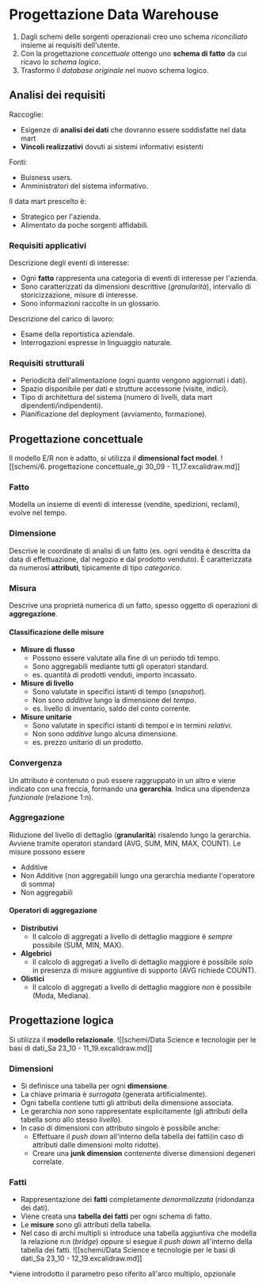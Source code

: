 # Progettazione Data Warehouse
1. Dagli schemi delle sorgenti operazionali creo uno schema *riconciliato* insieme ai requisiti dell'utente.
2. Con la progettazione *concettuale* ottengo uno **schema di fatto** da cui ricavo lo *schema logico*.
3. Trasformo il *database originale* nel nuovo schema logico.

## Analisi dei requisiti
Raccoglie:
- Esigenze di **analisi dei dati** che dovranno essere soddisfatte nel data mart
- **Vincoli realizzativi** dovuti ai sistemi informativi esistenti

Fonti:
- Buisness users.
- Amministratori del sistema informativo.

Il data mart prescelto è:
- Strategico per l'azienda.
- Alimentato da poche sorgenti affidabili.

### Requisiti applicativi
Descrizione degli eventi di interesse:
- Ogni **fatto** rappresenta una categoria di eventi di interesse per l'azienda.
- Sono caratterizzati da dimensioni descrittive (*granularità*), intervallo di storicizzazione, misure di interesse.
- Sono informazioni raccolte in un glossario.

Descrizione del carico di lavoro:
- Esame della reportistica aziendale.
- Interrogazioni espresse in linguaggio naturale.

### Requisiti strutturali
- Periodicità dell'alimentazione (ogni quanto vengono aggiornati i dati).
- Spazio disponibile per dati e strutture accessorie (visite, indici).
- Tipo di architettura del sistema (numero di livelli, data mart dipendenti/indipendenti).
- Pianificazione del deployment (avviamento, formazione).

## Progettazione concettuale
Il modello E/R non è adatto, si utilizza il **dimensional fact model**.
![[schemi/6. progettazione concettuale_gi 30_09 - 11_17.excalidraw.md]]

### Fatto
Modella un insieme di eventi di interesse (vendite, spedizioni, reclami), evolve nel tempo.

### Dimensione
Descrive le coordinate di analisi di un fatto (es. ogni vendita è descritta da data di effettuazione, dal negozio e dal prodotto venduto). È caratterizzata da numerosi **attributi**, tipicamente di tipo *categorico*.

### Misura
Descrive una proprietà numerica di un fatto, spesso oggetto di operazioni di **aggregazione**.

#### Classificazione delle misure
- **Misure di flusso**
	- Possono essere valutate alla fine di un periodo tdi tempo.
	- Sono aggregabili mediante tutti gli operatori standard.
	- es. quantità di prodotti venduti, importo incassato.
- **Misure di livello**
	- Sono valutate in specifici istanti di tempo (*snapshot*).
	- Non sono *additive* lungo la dimensione del *tempo*.
	- es. livello di inventario, saldo del conto corrente.
- **Misure unitarie**
	- Sono valutate in specifici istanti di tempoi e in termini *relativi*.
	- Non sono *additive* lungo alcuna dimensione.
	- es. prezzo unitario di un prodotto.

### Convergenza
Un attributo è contenuto o può essere raggruppato in un altro e viene indicato con una freccia, formando una **gerarchia**. Indica una dipendenza *funzionale* (relazione 1:n).

### Aggregazione
Riduzione del livello di dettaglio (**granularità**) risalendo lungo la gerarchia. Avviene tramite operatori standard (AVG, SUM, MIN, MAX, COUNT).
Le misure possono essere
- Additive
- Non Additive (non aggregabili lungo una gerarchia mediante l'operatore di somma)
- Non aggregabili

#### Operatori di aggregazione
- **Distributivi**
	- Il calcolo di aggregati a livello di dettaglio maggiore è *sempre* possibile (SUM, MIN, MAX).
- **Algebrici**
	- Il calcolo di aggregati a livello di dettaglio maggiore è possibile *solo* in presenza di misure aggiuntive di supporto (AVG richiede COUNT).
- **Olistici**
	- Il calcolo di aggregati a livello di dettaglio maggiore *non* è possibile (Moda, Mediana).

## Progettazione logica
Si utilizza il **modello relazionale**.
![[schemi/Data Science e tecnologie per le basi di dati_Sa 23_10 - 11_19.excalidraw.md]]

### Dimensioni
- Si definisce una tabella per ogni **dimensione**.
- La chiave primaria è *surrogata* (generata artificialmente).
- Ogni tabella contiene tutti gli attributi della dimensione associata.
- Le gerarchia *non* sono rappresentate esplicitamente (gli attributi della tabella sono allo stesso *livello*).
- In caso di dimensioni con attributo singolo è possibile anche:
	- Effettuare il *push down* all'interno della tabella dei fatti(in caso di attributi dalle dimensioni molto ridotte).
	- Creare una **junk dimension** contenente diverse dimensioni degeneri correlate.

### Fatti
- Rappresentazione dei **fatti** completamente *denormalizzata* (ridondanza dei dati).
- Viene creata una **tabella dei fatti** per ogni schema di fatto.
- Le **misure** sono gli attributi della tabella.
- Nel caso di archi multipli si introduce una tabella aggiuntiva che modella la relazione n:n (*bridge*) oppure si esegue il *push down* all'interno della tabella dei fatti.
![[schemi/Data Science e tecnologie per le basi di dati_Sa 23_10 - 12_19.excalidraw.md]]

*viene introdotto il parametro peso riferito all'arco multiplo, opzionale

